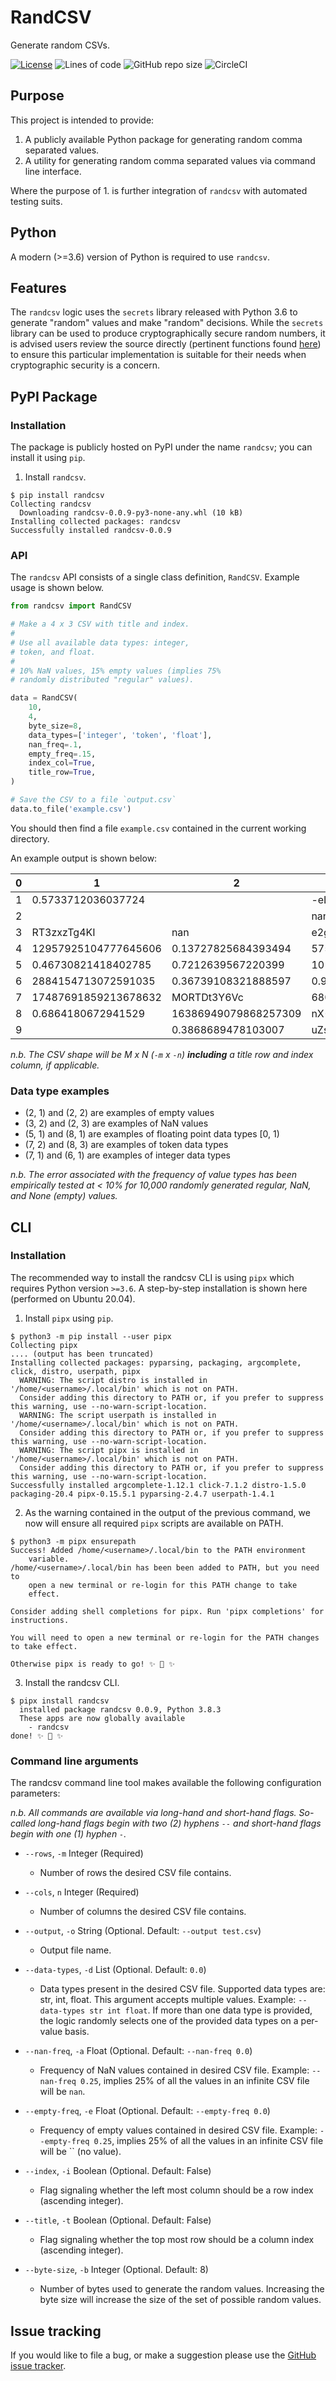 # RandCSV

Generate random CSVs.

[![License](https://poser.pugx.org/ali-irawan/xtra/license.svg)](https://github.com/scriptloom/randcsv/blob/dev/LISCENSE.txt)
![Lines of code](https://img.shields.io/tokei/lines/github/scriptloom/randcsv)
![GitHub repo size](https://img.shields.io/github/repo-size/scriptloom/randcsv)
![CircleCI](https://img.shields.io/circleci/build/github/scriptloom/randcsv/main)

## Purpose

This project is intended to provide:

1) A publicly available Python package for generating random comma separated values.
2) A utility for generating random comma separated values via command line interface.

Where the purpose of 1. is further integration of `randcsv` with automated testing suits.

## Python

A modern (>=3.6) version of Python is required to use `randcsv`.

## Features

The `randcsv` logic uses the `secrets` library released with Python 3.6 to generate "random" values and
make "random" decisions. While the `secrets` library can be used to produce cryptographically secure
random numbers, it is advised users review the source directly (pertinent functions found 
[here](https://github.com/scriptloom/randcsv/blob/main/randcsv/value_generators.py)) to ensure this
particular implementation is suitable for their needs when cryptographic security is a concern.

## PyPI Package

### Installation

The package is publicly hosted on PyPI under the name `randcsv`; you can install it using `pip`.

1) Install `randcsv`.

```text
$ pip install randcsv
Collecting randcsv
  Downloading randcsv-0.0.9-py3-none-any.whl (10 kB)
Installing collected packages: randcsv
Successfully installed randcsv-0.0.9
```

### API

The `randcsv` API consists of a single class definition, `RandCSV`. Example usage is shown below.

```python
from randcsv import RandCSV

# Make a 4 x 3 CSV with title and index.
#
# Use all available data types: integer,
# token, and float.
#
# 10% NaN values, 15% empty values (implies 75% 
# randomly distributed "regular" values).

data = RandCSV(
    10,
    4,
    byte_size=8,
    data_types=['integer', 'token', 'float'],
    nan_freq=.1,
    empty_freq=.15,
    index_col=True,
    title_row=True,
)

# Save the CSV to a file `output.csv`
data.to_file('example.csv')
```

You should then find a file `example.csv` contained in the current working directory.

An example output is shown below:

|0  |1                 |2                  |3        |
|---|------------------|-------------------|---------|
|1  |0.5733712036037724|                   |-eLl9GnlEXo|
|2  |                  |                   |nan      |
|3  |RT3zxzTg4KI       |nan                |e2gOPMuGUGk|
|4  |12957925104777645606|0.13727825684393494|57589281133002397|
|5  |0.46730821418402785|0.7212639567220399 |10156229384055835642|
|6  |2884154713072591035|0.36739108321888597|0.9194898822958113|
|7  |17487691859213678632|MORTDt3Y6Vc        |680401081312304743|
|8  |0.6864180672941529|16386949079868257309|nX-IUxLb-A8|
|9  |                  |0.3868689478103007 |uZsUJyCLRU8|

*n.b. The CSV shape will be M x N (`-m` x `-n`) **including** a title row and index column,
if applicable.*

### Data type examples

* (2, 1) and (2, 2) are examples of empty values
* (3, 2) and (2, 3) are examples of NaN values
* (5, 1) and (8, 1) are examples of floating point data types [0, 1)
* (7, 2) and (8, 3) are examples of token data types
* (7, 1) and (6, 1) are examples of integer data types
 
*n.b. The error associated with the frequency of value types has been empirically tested at
< 10% for 10,000 randomly generated regular, NaN, and None (empty) values.*

## CLI

### Installation

The recommended way to install the randcsv CLI is using `pipx` which requires Python version `>=3.6`.
A step-by-step installation is shown here (performed on Ubuntu 20.04).

1) Install `pipx` using `pip`.

```text
$ python3 -m pip install --user pipx
Collecting pipx
.... (output has been truncated)
Installing collected packages: pyparsing, packaging, argcomplete, click, distro, userpath, pipx
  WARNING: The script distro is installed in '/home/<username>/.local/bin' which is not on PATH.
  Consider adding this directory to PATH or, if you prefer to suppress this warning, use --no-warn-script-location.
  WARNING: The script userpath is installed in '/home/<username>/.local/bin' which is not on PATH.
  Consider adding this directory to PATH or, if you prefer to suppress this warning, use --no-warn-script-location.
  WARNING: The script pipx is installed in '/home/<username>/.local/bin' which is not on PATH.
  Consider adding this directory to PATH or, if you prefer to suppress this warning, use --no-warn-script-location.
Successfully installed argcomplete-1.12.1 click-7.1.2 distro-1.5.0 packaging-20.4 pipx-0.15.5.1 pyparsing-2.4.7 userpath-1.4.1
```

2) As the warning contained in the output of the previous command, we now will ensure all required `pipx` scripts are available on PATH.

```text
$ python3 -m pipx ensurepath
Success! Added /home/<username>/.local/bin to the PATH environment
    variable.
/home/<username>/.local/bin has been been added to PATH, but you need to
    open a new terminal or re-login for this PATH change to take
    effect.

Consider adding shell completions for pipx. Run 'pipx completions' for
instructions.

You will need to open a new terminal or re-login for the PATH changes
to take effect.

Otherwise pipx is ready to go! ✨ 🌟 ✨
```

3) Install the randcsv CLI.

```text
$ pipx install randcsv
  installed package randcsv 0.0.9, Python 3.8.3
  These apps are now globally available
    - randcsv
done! ✨ 🌟 ✨
```

### Command line arguments

The randcsv command line tool makes available the following configuration parameters:

*n.b. All commands are available via long-hand and short-hand flags. So-called long-hand 
flags begin with two (2) hyphens `--` and short-hand flags begin with one (1) hyphen `-`.*

* `--rows`, `-m` Integer (Required)
  * Number of rows the desired CSV file contains.

* `--cols`, `n` Integer (Required)
  * Number of columns the desired CSV file contains.

* `--output`, `-o` String (Optional. Default: `--output test.csv`)
  * Output file name.

* `--data-types`, `-d` List (Optional. Default: `0.0`)
  * Data types present in the desired CSV file. Supported data types are: str, int, float.
  This argument accepts multiple values. Example: `--data-types str int float`. If more than
  one data type is provided, the logic randomly selects one of the provided data types on a
  per-value basis.

* `--nan-freq`, `-a` Float (Optional. Default: `--nan-freq 0.0`)
  * Frequency of NaN values contained in desired CSV file. Example: `--nan-freq 0.25`, implies
  25% of all the values in an infinite CSV file will be `nan`.

* `--empty-freq`, `-e` Float (Optional. Default: `--empty-freq 0.0`)
  * Frequency of empty values contained in desired CSV file. Example: `--empty-freq 0.25`,
  implies 25% of all the values in an infinite CSV file will be `` (no value).

* `--index`, `-i` Boolean (Optional. Default: False)
  * Flag signaling whether the left most column should be a row index (ascending integer).

* `--title`, `-t` Boolean (Optional. Default: False)
  * Flag signaling whether the top most row should be a column index (ascending integer).

* `--byte-size`, `-b` Integer (Optional. Default: 8)
  * Number of bytes used to generate the random values. Increasing the byte size will
  increase the size of the set of possible random values.


## Issue tracking

If you would like to file a bug, or make a suggestion please use the
[GitHub issue tracker](https://github.com/scriptloom/randcsv/issues).
